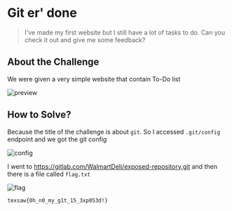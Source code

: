 # Git er' done
> I've made my first website but I still have a lot of tasks to do. Can you check it out and give me some feedback?

## About the Challenge
We were given a very simple website that contain To-Do list

![preview](images/preview.png)

## How to Solve?
Because the title of the challenge is about `git`. So I accessed `.git/config` endpoint and we got the git config

![config](images/config.png)

I went to https://gitlab.com/WalmartDeli/exposed-repository.git and then there is a file called `flag.txt`

![flag](images/flag.png)

```
texsaw{0h_n0_my_g1t_15_3xp053d!}
```